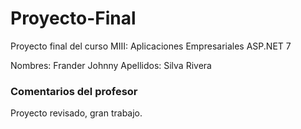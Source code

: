 # Proyecto-Final
Proyecto final del curso MIII: Aplicaciones Empresariales ASP.NET 7

Nombres: Frander Johnny
Apellidos: Silva Rivera


### Comentarios del profesor
Proyecto revisado, gran trabajo.
